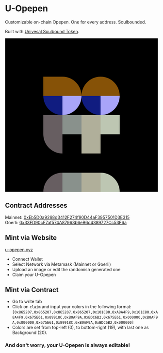 # U-Opepen
Customizable on-chain Opepen. One for every address. Soulbounded.  

Built with [Univesal Soulbound Token](https://github.com/eldief/USBT). 

<img src="/img/example.png" width="512" height="auto">

## Contract Addresses
Mainnet: [0xEb5D0a9268d3412F274f90D44aF3957501D3E315](https://etherscan.io/address/0xEb5D0a9268d3412F274f90D44aF3957501D3E315)  
Goerli: [0x33FD90cE7af574A87963b6eB6c4389727Cc53F6a](https://goerli.etherscan.io/address/0x33FD90cE7af574A87963b6eB6c4389727Cc53F6a)

## Mint via Website
[u-opepen.xyz](http://www.u-opepen.xyz/)

- Connect Wallet
- Select Network via Metamask (Mainnet or Goerli)
- Upload an image or edit the randomish generated one
- Claim your U-Opepen


## Mint via Contract
- Go to write tab
- Click on `claim` and input your colors in the following format: `[0x865207,0x865207,0x865207,0x865207,0x101C80,0xA8A4F9,0x101C80,0xA8A4F9,0x675E61,0x89918C,0xB0AF9A,0xBDC6B2,0x675E61,0x000000,0xB0AF9A,0x000000,0x675E61,0x89918C,0xB0AF9A,0xBDC6B2,0x000000]`
- Colors are set from top-left (0), to bottom-right (19), with last one as Background (20).

### And don't worry, your U-Opepen is always editable!
